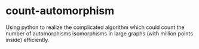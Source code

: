 # count-automorphism


Using python to realize the complicated algorithm which could count the number of automorphisms isomorphisms in large graphs (with million points inside) efficiently.
